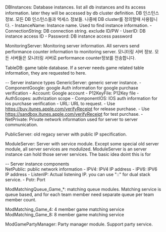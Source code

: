 DBInstances: Database instances. list all db instances and its access information. later they will be accessed by db cluster definition.
             DB 인스턴스 정보. 모든 DB 인스턴스들과 억세스 정보들. 나중에 DB cluster를 정의할때 사용됩니다.
	- InstanceName: Instance name. Used to find instance information.
	- ConnectionString: DB connection string. exclude ID/PW
	- UserID: DB instance access ID
	- Password: DB instance access password

MonitoringServer: Monitoring server information. All servers send performance counter information to monitoring server.
                  모니터링 서버 정보. 모든 서버들은 모니터링 서버로 performance counter정보를 전송합니다.

TableDB: game table database. If a server needs game related table information, they are requested to here.


-- Server instance types
GenericServer: generic server instance.
	- ComponentGoogle: google Auth information for google purchase verification
		- Account: Google account
		- P12KeyFile: P12Key file
		- AuthScopes: authrization scope
	- ComponentIOS: IOS auth information for ios purchase verification
		- URL: URL to request.
		- Use https://buy.itunes.apple.com/verifyReceipt for release purchase.
		- Use https://sandbox.itunes.apple.com/verifyReceipt for test purchase.
	- NetPrivate: Private network information used for server to server communication.

PublicServer: old regacy server with public IP specification.
	
ModuleServer: Server with service module. Except some special old server module, all server services are modulized. ModuleServer is an server instance can hold those server services.
		The basic idea doint this is for 

		
-- Server instance components		
NetPublic: public network information
	- IPV4: IPV4 IP address
	- IPV6: IPV6 IP address
	- ListenIP: Actual listening IP. you can use "::" for dual stack service.
	- Potr: Port

ModMatchingQueue_Game_*: matching queue modules. Matching service is queue based, and for each team member need separate queue per team member count.

ModMatching_Game_4: 4 member game matching service
ModMatching_Game_8: 8 member game matching service

ModGamePartyManager: Party manager module. Support party service.

 